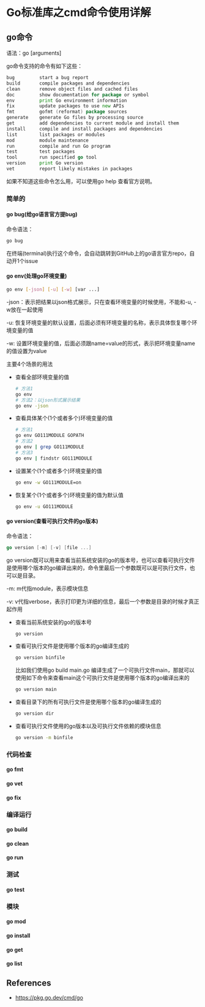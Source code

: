 # Go标准库之cmd命令使用详解

## go命令

语法：go <command> [arguments]

go命令支持的命令有如下这些：

```go
bug         start a bug report
build       compile packages and dependencies
clean       remove object files and cached files
doc         show documentation for package or symbol
env         print Go environment information
fix         update packages to use new APIs
fmt         gofmt (reformat) package sources
generate    generate Go files by processing source
get         add dependencies to current module and install them
install     compile and install packages and dependencies
list        list packages or modules
mod         module maintenance
run         compile and run Go program
test        test packages
tool        run specified go tool
version     print Go version
vet         report likely mistakes in packages
```

如果不知道这些命令怎么用，可以使用go help <cmd>查看官方说明。

### 简单的

#### go bug(给go语言官方提bug)

命令语法：

```sh
go bug
```

在终端(terminal)执行这个命令，会自动跳转到GitHub上的go语言官方repo，自动开1个issue

#### go env(处理go环境变量)

```sh
go env [-json] [-u] [-w] [var ...]
```

-json：表示把结果以json格式展示，只在查看环境变量的时候使用，不能和-u, -w放在一起使用

-u: 恢复环境变量的默认设置，后面必须有环境变量的名称，表示具体恢复哪个环境变量的值

-w: 设置环境变量的值，后面必须跟name=value的形式，表示把环境变量name的值设置为value

主要4个场景的用法

* 查看全部环境变量的值

  ```sh
  # 方法1
  go env
  # 方法2：以json形式展示结果
  go env -json
  ```

* 查看具体某个(1个或者多个)环境变量的值

  ```sh
  # 方法1
  go env GO111MODULE GOPATH
  # 方法2
  go env | grep GO111MODULE
  # 方法3
  go env | findstr GO111MODULE
  ```

* 设置某个(1个或者多个)环境变量的值

  ```sh
  go env -w GO111MODULE=on
  ```

* 恢复某个(1个或者多个)环境变量的值为默认值

  ```sh
  go env -u GO111MODULE
  ```

####  go version(查看可执行文件的go版本)

命令语法：

```go
go version [-m] [-v] [file ...]
```

go version既可以用来查看当前系统安装的go的版本号，也可以查看可执行文件是使用哪个版本的go编译出来的，命令里最后一个参数既可以是可执行文件，也可以是目录。

-m: m代指module，表示模块信息

-v: v代指verbose，表示打印更为详细的信息，最后一个参数是目录的时候才真正起作用

* 查看当前系统安装的go的版本号

  ```sh
  go version
  ```

* 查看可执行文件是使用哪个版本的go编译生成的

  ```sh
  go version binfile
  ```

  比如我们使用go build main.go 编译生成了一个可执行文件main，那就可以使用如下命令来查看main这个可执行文件是使用哪个版本的go编译出来的

  ```sh
  go version main
  ```

* 查看目录下的所有可执行文件是使用哪个版本的go编译生成的

  ```sh
  go version dir
  ```

* 查看可执行文件使用的go版本以及可执行文件依赖的模块信息

  ```sh
  go version -m binfile
  ```



### 代码检查

#### go fmt

#### go vet

#### go fix



### 编译运行

#### go build

#### go clean

#### go run



### 测试

#### go test



### 模块

#### go mod

#### go install

#### go get

#### go list



## References

* https://pkg.go.dev/cmd/go
